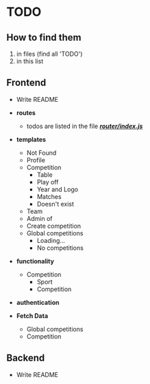 # TODO

## How to find them

1. in files (find all 'TODO')
1. in this list

## Frontend

- Write README

- **routes**
    - todos are listed in the file [***router/index.js***](app/frontend/src/router/index.js)

- **templates**
    - Not Found
    - Profile
    - Competition
        - Table
        - Play off
        - Year and Logo
        - Matches
        - Doesn't exist
    - Team
    - Admin of
    - Create competition
    - Global competitions
        - Loading...
        - No competitions

- **functionality**
    - Competition
        - Sport
        - Competition

- **authentication**

- **Fetch Data**
    - Global competitions
    - Competition

## Backend

- Write README
